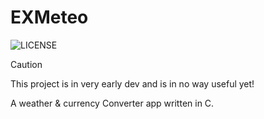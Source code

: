 # EXMeteo

![[LICENSE](https://github.com/h4rldev/exmeteo/blob/main/LICENSE)](https://img.shields.io/github/license/h4rldev/exmeteo)


> [!CAUTION]
> This project is in very early dev and is in no way useful yet!

A weather & currency Converter app written in C.


